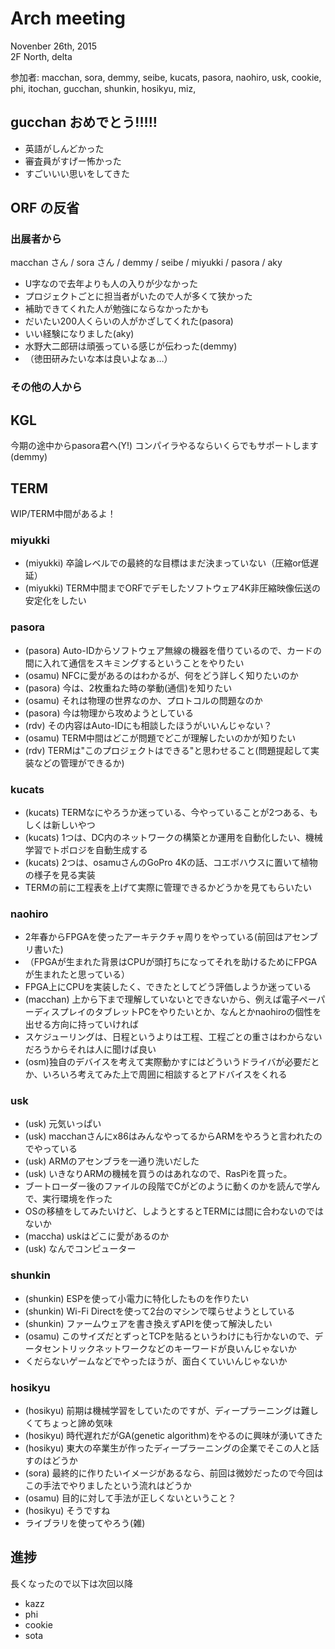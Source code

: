 # Arch meeting
Novenber 26th, 2015  
2F North, delta

参加者: macchan, sora, demmy, seibe, kucats, pasora, naohiro, usk, cookie, phi, itochan, gucchan, shunkin, hosikyu, miz, 

## gucchan おめでとう!!!!!

* 英語がしんどかった
* 審査員がすげー怖かった
* すごいいい思いをしてきた

## ORF の反省

### 出展者から
macchan さん / sora さん / demmy / seibe / miyukki / pasora / aky

* U字なので去年よりも人の入りが少なかった
* プロジェクトごとに担当者がいたので人が多くて狭かった
* 補助できてくれた人が勉強にならなかったかも
* だいたい200人くらいの人がかざしてくれた(pasora)
* いい経験になりました(aky)
* 水野大二郎研は頑張っている感じが伝わった(demmy)
* （徳田研みたいな本は良いよなぁ…）

### その他の人から

## KGL
今期の途中からpasora君へ(Y!)
コンパイラやるならいくらでもサポートします(demmy)

## TERM
WIP/TERM中間があるよ！

### miyukki
* (miyukki) 卒論レベルでの最終的な目標はまだ決まっていない（圧縮or低遅延）
* (miyukki) TERM中間までORFでデモしたソフトウェア4K非圧縮映像伝送の安定化をしたい

### pasora
* (pasora) Auto-IDからソフトウェア無線の機器を借りているので、カードの間に入れて通信をスキミングするということをやりたい
* (osamu) NFCに愛があるのはわかるが、何をどう詳しく知りたいのか
* (pasora) 今は、2枚重ねた時の挙動(通信)を知りたい
* (osamu) それは物理の世界なのか、プロトコルの問題なのか
* (pasora) 今は物理から攻めようとしている
* (rdv) その内容はAuto-IDにも相談したほうがいいんじゃない？
* (osamu) TERM中間はどこが問題でどこが理解したいのかが知りたい
* (rdv) TERMは"このプロジェクトはできる"と思わせること(問題提起して実装などの管理ができるか)

### kucats
* (kucats) TERMなにやろうか迷っている、今やっていることが2つある、もしくは新しいやつ
* (kucats) 1つは、DC内のネットワークの構築とか運用を自動化したい、機械学習でトポロジを自動生成する
* (kucats) 2つは、osamuさんのGoPro 4Kの話、コエボハウスに置いて植物の様子を見る実装
* TERMの前に工程表を上げて実際に管理できるかどうかを見てもらいたい

### naohiro
* 2年春からFPGAを使ったアーキテクチャ周りをやっている(前回はアセンブリ書いた)
* （FPGAが生まれた背景はCPUが頭打ちになってそれを助けるためにFPGAが生まれたと思っている）
* FPGA上にCPUを実装したく、できたとしてどう評価しようか迷っている
* (macchan) 上から下まで理解していないとできないから、例えば電子ペーパーディスプレイのタブレットPCをやりたいとか、なんとかnaohiroの個性を出せる方向に持っていければ
* スケジューリングは、日程というよりは工程、工程ごとの重さはわからないだろうからそれは人に聞けば良い
* (osm)独自のデバイスを考えて実際動かすにはどういうドライバが必要だとか、いろいろ考えてみた上で周囲に相談するとアドバイスをくれる

### usk
* (usk) 元気いっぱい
* (usk) macchanさんにx86はみんなやってるからARMをやろうと言われたのでやっている
* (usk) ARMのアセンブラを一通り洗いだした
* (usk) いきなりARMの機械を買うのはあれなので、RasPiを買った。
* ブートローダー後のファイルの段階でCがどのように動くのかを読んで学んで、実行環境を作った
* OSの移植をしてみたいけど、しようとするとTERMには間に合わないのではないか
* (maccha) uskはどこに愛があるのか
* (usk) なんでコンピューター

### shunkin

* (shunkin) ESPを使って小電力に特化したものを作りたい
* (shunkin) Wi-Fi Directを使って2台のマシンで喋らせようとしている
* (shunkin) ファームウェアを書き換えずAPIを使って解決したい
* (osamu) このサイズだとずっとTCPを貼るというわけにも行かないので、データセントリックネットワークなどのキーワードが良いんじゃないか
* くだらないゲームなどでやったほうが、面白くていいんじゃないか

### hosikyu
* (hosikyu) 前期は機械学習をしていたのですが、ディープラーニングは難しくてちょっと諦め気味
* (hosikyu) 時代遅れだがGA(genetic algorithm)をやるのに興味が湧いてきた
* (hosikyu) 東大の卒業生が作ったディープラーニングの企業でそこの人と話すのはどうか
* (sora) 最終的に作りたいイメージがあるなら、前回は微妙だったので今回はこの手法でやりましたという流れはどうか
* (osamu) 目的に対して手法が正しくないということ？
* (hosikyu) そうですね
* ライブラリを使ってやろう(雑)

## 進捗

長くなったので以下は次回以降
* kazz
* phi
* cookie
* sota
